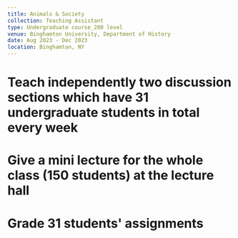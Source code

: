 ```yaml
---
title: Animals & Society
collection: Teaching Assistant
type: Undergraduate course_200 level
venue: Binghamton University, Department of History
date: Aug 2023 - Dec 2023
location: Binghamton, NY
---
```


Teach independently two discussion sections which have 31 undergraduate students in total every week
======

Give a mini lecture for the whole class (150 students) at the lecture hall
======

Grade 31 students' assignments
======
